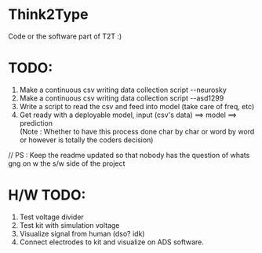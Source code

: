 # Think2Type
Code or the software part of T2T :)

# TODO:
1. Make a continuous csv writing data collection script --neurosky
2. Make a continuous csv writing data collection script --asd1299
3. Write a script to read the csv and feed into model (take care of freq, etc)
4. Get ready with a deployable model,
             input (csv's data) ==> model ==> prediction  
(Note : Whether to have this process done char by char or word by word or however is totally the coders decision) 


// PS : Keep the readme updated so that nobody has the question of whats gng on w the s/w side of the project

# H/W TODO:

1. Test voltage divider
2. Test kit with simulation voltage
3. Visualize signal from human (dso? idk)
4. Connect electrodes to kit and visualize on ADS software.
